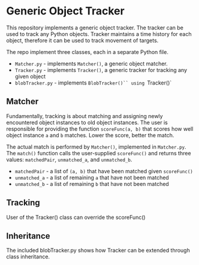 # Generic Object Tracker
This repository implements a generic object tracker. The tracker can be used to track any Python objects. Tracker maintains a time history for each object, therefore it can be used to track movement of targets.  

The repo implement three classes, each in a separate Python file.

* `Matcher.py`     - implements `Matcher()`, a generic object matcher.
* `Tracker.py`     - implements `Tracker()`, a generic tracker for tracking any given object
* `blobTracker.py` - implements `BlobTracker()`` using `Tracker()`

## Matcher
Fundamentally, tracking is about matching and assigning newly encountered object instances to old object instances.  The user is responsible for providing the function `scoreFunc(a, b)` that scores how well object instance `a` and `b` matches.  Lower the score, better the match.  

The actual match is performed by `Matcher()`, implemented in `Matcher.py`.  The `match()` function calls the user-supplied `scoreFunc()` and returns three values:  `matchedPair`, `unmatched_a`, and `unmatched_b`.

* `matchedPair` - a list of `(a, b)` that have been matched given `scoreFunc()`
* `unmatched_a` - a list of remaining `a` that have not been matched
* `unmatched_b` - a list of remaining `b` that have not been matched

## Tracking
User of the Tracker() class can override the scoreFunc()


## Inheritance
The included blobTracker.py shows how Tracker can be extended through class inheritance.

